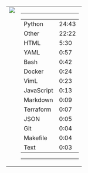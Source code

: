 
<table><tr>
<td valign="top">
  <img src="https://wakatime.com/share/@Aperture/0cd21d5d-ac4f-458d-9c71-d06f479c1297.png" />
</td>

<td valign="top">
  <hr>
  <table>
    <tr><td>Python</td><td>24:43</td></tr><tr><td>Other</td><td>22:22</td></tr><tr><td>HTML</td><td>5:30</td></tr><tr><td>YAML</td><td>0:57</td></tr><tr><td>Bash</td><td>0:42</td></tr><tr><td>Docker</td><td>0:24</td></tr><tr><td>VimL</td><td>0:23</td></tr><tr><td>JavaScript</td><td>0:13</td></tr><tr><td>Markdown</td><td>0:09</td></tr><tr><td>Terraform</td><td>0:07</td></tr><tr><td>JSON</td><td>0:05</td></tr><tr><td>Git</td><td>0:04</td></tr><tr><td>Makefile</td><td>0:04</td></tr><tr><td>Text</td><td>0:03</td></tr>
  </table>
  <hr>
</td>
</tr></table>


